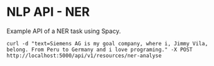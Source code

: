 # NLP API - NER

Example API of a NER task using Spacy. 


```shell
curl -d "text=Siemens AG is my goal company, where i, Jimmy Vila, belong. From Peru to Germany and i love programing." -X POST http://localhost:5000/api/v1/resources/ner-analyse
```